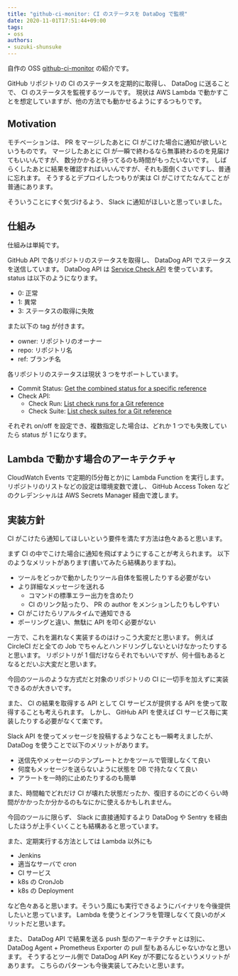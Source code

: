 ```yaml
---
title: "github-ci-monitor: CI のステータスを DataDog で監視"
date: 2020-11-01T17:51:44+09:00
tags:
- oss
authors:
- suzuki-shunsuke
---
```


自作の OSS [github-ci-monitor](https://github.com/suzuki-shunsuke/github-ci-monitor) の紹介です。

GitHub リポジトリの CI のステータスを定期的に取得し、 DataDog に送ることで、 CI のステータスを監視するツールです。
現状は AWS Lambda で動かすことを想定していますが、他の方法でも動かせるようにするつもりです。

## Motivation

モチベーションは、 PR をマージしたあとに CI がこけた場合に通知が欲しいというものです。
マージしたあとに CI が一瞬で終わるなら無事終わるのを見届けてもいいんですが、
数分かかると待ってるのも時間がもったいないです。
しばらくしたあとに結果を確認すればいいんですが、それも面倒くさいですし、普通に忘れます。
そうするとデプロイしたつもりが実は CI がこけてたなんてことが普通にあります。

そういうことにすぐ気づけるよう、 Slack に通知がほしいと思っていました。

## 仕組み

仕組みは単純です。

GitHub API で各リポジトリのステータスを取得し、 DataDog API でステータスを送信しています。
DataDog API は [Service Check API](https://docs.datadoghq.com/ja/api/v1/service-checks/) を使っています。
status は以下のようになります。

* 0: 正常
* 1: 異常
* 3: ステータスの取得に失敗

また以下の tag が付きます。

* owner: リポジトリのオーナー
* repo: リポジトリ名
* ref: ブランチ名

各リポジトリのステータスは現状 3 つをサポートしています。

* Commit Status: [Get the combined status for a specific reference](https://docs.github.com/en/free-pro-team@latest/rest/reference/repos#get-the-combined-status-for-a-specific-reference)
* Check API:
  * Check Run: [List check runs for a Git reference](https://docs.github.com/en/free-pro-team@latest/rest/reference/checks#list-check-runs-for-a-git-reference)
  * Check Suite: [List check suites for a Git reference](https://docs.github.com/en/free-pro-team@latest/rest/reference/checks#list-check-suites-for-a-git-reference)

それぞれ on/off を設定でき、複数指定した場合は、どれか 1 つでも失敗していたら status が 1 になります。

## Lambda で動かす場合のアーキテクチャ

CloudWatch Events で定期的(5分毎とか)に Lambda Function を実行します。
リポジトリのリストなどの設定は環境変数で渡し、 GitHub Access Token などのクレデンシャルは AWS Secrets Manager 経由で渡します。

## 実装方針

CI がこけたら通知してほしいという要件を満たす方法は色々あると思います。

まず CI の中でこけた場合に通知を飛ばすようにすることが考えられます。
以下のようなメリットがあります(書いてみたら結構ありますね)。

* ツールをどっかで動かしたりツール自体を監視したりする必要がない
* より詳細なメッセージを送れる
  * コマンドの標準エラー出力を含めたり
  * CI のリンク貼ったり、 PR の author をメンションしたりもしやすい
* CI がこけたらリアルタイムで通知できる
* ポーリングと違い、無駄に API を叩く必要がない

一方で、これを漏れなく実装するのはけっこう大変だと思います。
例えば CircleCI だと全ての Job でちゃんとハンドリングしないといけなかったりすると思います。
リポジトリが 1 個だけならそれでもいいですが、何十個もあるとなるとだいぶ大変だと思います。

今回のツールのような方式だと対象のリポジトリの CI に一切手を加えずに実装できるのが大きいです。

また、 CI の結果を取得する API として CI サービスが提供する API を使って取得することも考えられます。
しかし、 GitHub API を使えば CI サービス毎に実装したりする必要がなくて楽です。

Slack API を使ってメッセージを投稿するようなことも一瞬考えましたが、 DataDog を使うことで以下のメリットがあります。

* 送信先やメッセージのテンプレートとかをツールで管理しなくて良い
* 何度もメッセージを送らないように状態を DB で持たなくて良い
* アラートを一時的に止めたりするのも簡単

また、時間軸でどれだけ CI が壊れた状態だったか、復旧するのにどのくらい時間がかかったか分かるのもなにかに使えるかもしれません。

今回のツールに限らず、 Slack に直接通知するより DataDog や Sentry を経由したほうが上手くいくことも結構あると思っています。

また、定期実行する方法としては Lambda 以外にも

* Jenkins
* 適当なサーバで cron
* CI サービス
* k8s の CronJob
* k8s の Deployment

など色々あると思います。そういう風にも実行できるようにバイナリを今後提供したいと思っています。
Lambda を使うとインフラを管理しなくて良いのがメリットだと思います。

また、 DataDog API で結果を送る push 型のアーキテクチャとは別に、
DataDog Agent + Prometheus Exporter の pull 型もあるんじゃないかなと思います。
そうするとツール側で DataDog API Key が不要になるというメリットがあります。
こちらのパターンも今後実装してみたいと思います。

